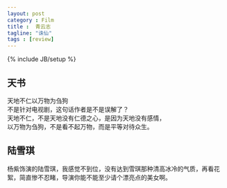 ```yaml
---
layout: post
category : Film
title :  青云志
tagline: "诛仙"
tags : [review]
---
```

{% include JB/setup %}

## 天书
天地不仁以万物为刍狗<br/>
不是针对电视剧，这句话作者是不是误解了？<br/>
天地不仁，不是天地没有仁德之心，是因为天地没有感情，<br/>
以万物为刍狗，不是看不起万物，而是平等对待众生。<br/>

## 陆雪琪
杨紫饰演的陆雪琪，我感觉不到位，没有达到雪琪那种清高冰冷的气质，再看花絮，简直惨不忍睹，导演你能不能至少请个漂亮点的美女啊。



